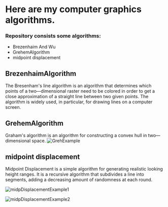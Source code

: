# Here are my computer graphics algorithms.
### Repository consists some algorithms:
- Brezenhaim And Wu
- GrehemAlgorithm
- midpoint displacement


## BrezenhaimAlgorithm
The Bresenham's line algorithm is an algorithm that determines which points of a two—dimensional raster need to be colored in order to get a close approximation of a straight line between two given points. The algorithm is widely used, in particular, for drawing lines on a computer screen.

## GrehemAlgorithm
Graham's algorithm is an algorithm for constructing a convex hull in two—dimensional space.
![GrehExample](https://upload.wikimedia.org/wikipedia/commons/e/ee/Grah9.gif)



## midpoint displacement
Midpoint Displacement is a simple algorithm for generating realistic looking height ranges.
It is a recursive algorithm that subdivides a line into segments, adding a decreasing amount of randomness at each round.

![midpDisplacementExample1](https://learn.64bitdragon.com/articles/computer-science/procedural-generation/midpoint-displacement-in-one-dimension/midpoint%20displacement%201d.png)

![midpDisplacementExample2](https://habrastorage.org/storage/72a3c934/f2df0720/2067fdec/95dfcbf6.png)